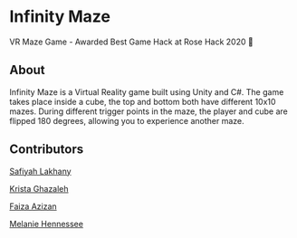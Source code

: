 # Infinity Maze
VR Maze Game - Awarded Best Game Hack at Rose Hack 2020 🏅

## About
Infinity Maze is a Virtual Reality game built using Unity and C#. The game takes place inside a cube, the top and bottom both have different 10x10 mazes. During different trigger points in the maze, the player and cube are flipped 180 degrees, allowing you to experience another maze. 

## Contributors
[Safiyah Lakhany](https://github.com/safiyahlakhany)

[Krista Ghazaleh](https://github.com/ellejen)

[Faiza Azizan](https://github.com/izazizan)

[Melanie Hennessee](https://github.com/melh23)
